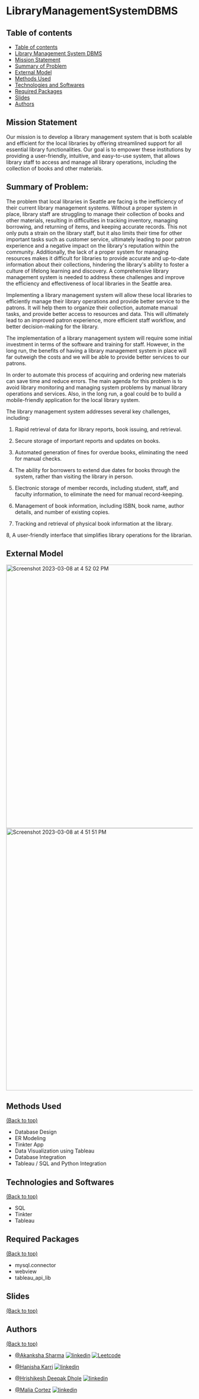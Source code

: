 # LibraryManagementSystemDBMS

## Table of contents
- [Table of contents](#table-of-contents)
- [Library Management System DBMS](#library-management-system-dbms)
- [Mission Statement](#mission-statement)
- [Summary of Problem](#summary-of-problem)
- [External Model](#external-model)
- [Methods Used](#methods-used)
- [Technologies and Softwares](#technologies-and-softwares)
- [Required Packages](#required-packages)
- [Slides](#slides)
- [Authors](#authors)


## Mission Statement

 

Our mission is to develop a library management system that is both scalable and efficient for the local libraries by offering streamlined support for all essential library functionalities. Our goal is to empower these institutions by providing a user-friendly, intuitive, and easy-to-use system, that allows library staff to access and manage all library operations, including the collection of books and other materials.  

 

## Summary of Problem:  

 

The problem that local libraries in Seattle are facing is the inefficiency of their current library management systems. Without a proper system in place, library staff are struggling to manage their collection of books and other materials, resulting in difficulties in tracking inventory, managing borrowing, and returning of items, and keeping accurate records. This not only puts a strain on the library staff, but it also limits their time for other important tasks such as customer service, ultimately leading to poor patron experience and a negative impact on the library's reputation within the community. Additionally, the lack of a proper system for managing resources makes it difficult for libraries to provide accurate and up-to-date information about their collections, hindering the library's ability to foster a culture of lifelong learning and discovery. A comprehensive library management system is needed to address these challenges and improve the efficiency and effectiveness of local libraries in the Seattle area. 

 

Implementing a library management system will allow these local libraries to efficiently manage their library operations and provide better service to the patrons. It will help them to organize their collection, automate manual tasks, and provide better access to resources and data. This will ultimately lead to an improved patron experience, more efficient staff workflow, and better decision-making for the library. 

 

The implementation of a library management system will require some initial investment in terms of the software and training for staff. However, in the long run, the benefits of having a library management system in place will far outweigh the costs and we will be able to provide better services to our patrons. 

In order to automate this process of acquiring and ordering new materials can save time and reduce errors. The main agenda for this problem is to avoid library monitoring and managing system problems by manual library operations and services. Also, in the long run, a goal could be to build a mobile-friendly application for the local library system. 

 

The library management system addresses several key challenges, including: 

1. Rapid retrieval of data for library reports, book issuing, and retrieval. 

2. Secure storage of important reports and updates on books. 

3. Automated generation of fines for overdue books, eliminating the need for manual checks. 

4. The ability for borrowers to extend due dates for books through the system, rather than visiting the library in person. 

5. Electronic storage of member records, including student, staff, and faculty information, to eliminate the need for manual record-keeping. 

6. Management of book information, including ISBN, book name, author details, and number of existing copies. 

7. Tracking and retrieval of physical book information at the library. 

8, A user-friendly interface that simplifies library operations for the librarian. 


## External Model
<img width="710" alt="Screenshot 2023-03-08 at 4 52 02 PM" src="https://user-images.githubusercontent.com/15958972/223887304-d13213bf-de0d-44f4-8860-fd967a7d603c.png">


<img width="707" alt="Screenshot 2023-03-08 at 4 51 51 PM" src="https://user-images.githubusercontent.com/15958972/223887323-de047c56-1347-4e24-b98c-9dfa0114066b.png">




## Methods Used
[(Back to top)](#table-of-contents)

* Database Design
* ER Modeling  
* Tinkter App
* Data Visualization using Tableau
* Database Integration
* Tableau / SQL and Python Integration



## Technologies and Softwares
[(Back to top)](#table-of-contents)

* SQL
* Tinkter
* Tableau


## Required Packages
[(Back to top)](#table-of-contents)

* mysql.connector
* webview
* tableau_api_lib


## Slides
[(Back to top)](#table-of-contents)


## Authors
[(Back to top)](#table-of-contents)

- [@Akanksha Sharma](https://github.com/akankshasharmadid)
    [![linkedin](https://img.shields.io/badge/linkedin-0A66C2?style=for-the-badge&logo=linkedin&logoColor=white)](https://www.linkedin.com/in/akanksha-12831bb1)
    [![Leetcode](https://img.shields.io/badge/LeetCode-000000?style=for-the-badge&logo=LeetCode&logoColor=#d16c06)](https://www.leetcode.com/akanksha185/)


- [@Hanisha Karri](https://github.com/hanisha-karri)
    [![linkedin](https://img.shields.io/badge/linkedin-0A66C2?style=for-the-badge&logo=linkedin&logoColor=white)](https://www.linkedin.com/in/hanisha-karri-86b90a137/)

- [@Hrishikesh Deepak Dhole](https://github.com/Hrish52) [![linkedin](https://img.shields.io/badge/linkedin-0A66C2?style=for-the-badge&logo=linkedin&logoColor=white)](https://www.linkedin.com/in/hrishikesh-dhole-43b150159/)
- [@Malia Cortez](https://github.com/Malia-T) [![linkedin](https://img.shields.io/badge/linkedin-0A66C2?style=for-the-badge&logo=linkedin&logoColor=white)](https://www.linkedin.com/in/malia-c)
